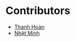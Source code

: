 # **Contributors**
- [Thanh Hoàn](https://github.com/thanhhoann)
- [Nhật Minh](https://github.com/NhatMinh2910)
